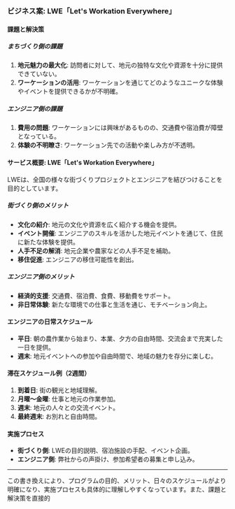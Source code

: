 ### ビジネス案: LWE「Let's Workation Everywhere」

#### 課題と解決策

##### まちづくり側の課題
1. **地元魅力の最大化**: 訪問者に対して、地元の独特な文化や資源を十分に提供できていない。
2. **ワーケーションの活用**: ワーケーションを通じてどのようなユニークな体験やイベントを提供できるかが不明確。

##### エンジニア側の課題
1. **費用の問題**: ワーケーションには興味があるものの、交通費や宿泊費が障壁となっている。
2. **体験の不明瞭さ**: ワーケーション先での活動や楽しみ方が不透明。

#### サービス概要: LWE「Let's Workation Everywhere」
LWEは、全国の様々な街づくりプロジェクトとエンジニアを結びつけることを目的としています。

##### 街づくり側のメリット
- **文化の紹介**: 地元の文化や資源を広く紹介する機会を提供。
- **イベント開催**: エンジニアのスキルを活かした地元イベントを通じて、住民に新たな体験を提供。
- **人手不足の解消**: 地元企業や農家などの人手不足を補助。
- **移住促進**: エンジニアの移住可能性を創出。

##### エンジニア側のメリット
- **経済的支援**: 交通費、宿泊費、食費、移動費をサポート。
- **非日常体験**: 新たな環境での仕事と生活を通じ、モチベーション向上。

#### エンジニアの日常スケジュール
- **平日**: 朝の農作業から始まり、本業、夕方の自由時間、交流会まで充実した一日を提供。
- **週末**: 地元イベントへの参加や自由時間で、地域の魅力を存分に楽しむ。

#### 滞在スケジュール例（2週間）
1. **到着日**: 街の観光と地域理解。
2. **月曜〜金曜**: 仕事と地元の作業参加。
3. **週末**: 地元の人々との交流イベント。
4. **最終週末**: お別れと自由時間。

#### 実施プロセス
- **街づくり側**: LWEの目的説明、宿泊施設の手配、イベント企画。
- **エンジニア側**: 弊社からの声掛け、参加希望者の募集と申し込み。

---

この書き換えにより、プログラムの目的、メリット、日々のスケジュールがより明確になり、実施プロセスも具体的に理解しやすくなっています。また、課題と解決策を直接的